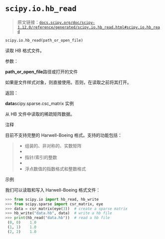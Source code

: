 # `scipy.io.hb_read`

> 原文链接：[`docs.scipy.org/doc/scipy-1.12.0/reference/generated/scipy.io.hb_read.html#scipy.io.hb_read`](https://docs.scipy.org/doc/scipy-1.12.0/reference/generated/scipy.io.hb_read.html#scipy.io.hb_read)

```py
scipy.io.hb_read(path_or_open_file)
```

读取 HB 格式文件。

参数：

**path_or_open_file**路径或打开的文件

如果是文件样式对象，则直接使用。否则，在读取之前将其打开。

返回：

**data**scipy.sparse.csc_matrix 实例

从 HB 文件中读取的稀疏矩阵数据。

注释

目前不支持完整的 Harwell-Boeing 格式。支持的功能包括：

> +   组装的、非对称的、实数矩阵
> +   
> +   指针/索引的整数
> +   
> +   浮点数值的指数格式和整数格式

示例

我们可以读取和写入 Harwell-Boeing 格式文件：

```py
>>> from scipy.io import hb_read, hb_write
>>> from scipy.sparse import csr_matrix, eye
>>> data = csr_matrix(eye(3))  # create a sparse matrix
>>> hb_write("data.hb", data)  # write a hb file
>>> print(hb_read("data.hb"))  # read a hb file
 (0, 0)    1.0
 (1, 1)    1.0
 (2, 2)    1.0 
```
